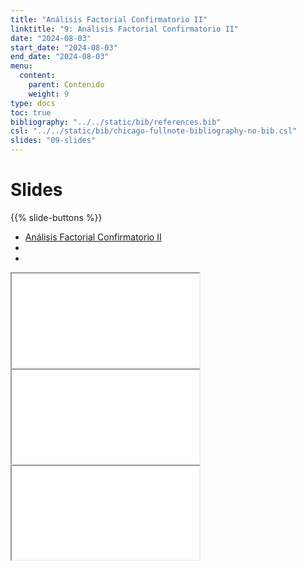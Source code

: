 ```yaml
---
title: "Análisis Factorial Confirmatorio II"
linktitle: "9: Análisis Factorial Confirmatorio II"
date: "2024-08-03"
start_date: "2024-08-03"
end_date: "2024-08-03"
menu:
  content:
    parent: Contenido
    weight: 9
type: docs
toc: true
bibliography: "../../static/bib/references.bib"
csl: "../../static/bib/chicago-fullnote-bibliography-no-bib.csl"
slides: "09-slides"
---
```


# Slides

{{% slide-buttons %}}

<ul class="nav nav-tabs" id="slide-tabs" role="tablist">
<li class="nav-item">
<a class="nav-link active" id="análisis-factorial-confirmatorio-ii-tab" data-toggle="tab" href="#análisis-factorial-confirmatorio-ii" role="tab" aria-controls="análisis-factorial-confirmatorio-ii" aria-selected="true">Análisis Factorial Confirmatorio II</a>
</li>
<li class="nav-item">
<a class="nav-link" id="-tab" data-toggle="tab" href="#" role="tab" aria-controls="" aria-selected="false"></a>
</li>
<li class="nav-item">
<a class="nav-link" id="-tab" data-toggle="tab" href="#" role="tab" aria-controls="" aria-selected="false"></a>
</li>
</ul>

<div id="slide-tabs" class="tab-content">

<div id="análisis-factorial-confirmatorio-ii" class="tab-pane fade show active" role="tabpanel" aria-labelledby="análisis-factorial-confirmatorio-ii-tab">

<div class="embed-responsive embed-responsive-16by9">

<iframe class="embed-responsive-item" src="/slides/09-slides.html#1">
</iframe>

</div>

</div>

<div class="tab-pane fade" role="tabpanel" aria-labelledby="-tab">

<div class="embed-responsive embed-responsive-16by9">

<iframe class="embed-responsive-item" src="/slides/09-slides.html#14">
</iframe>

</div>

</div>

<div class="tab-pane fade" role="tabpanel" aria-labelledby="-tab">

<div class="embed-responsive embed-responsive-16by9">

<iframe class="embed-responsive-item" src="/slides/09-slides.html#29">
</iframe>

</div>

</div>

</div>

